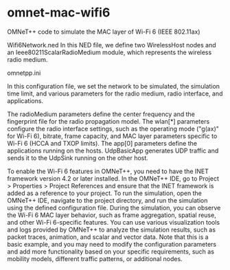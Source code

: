 # omnet-mac-wifi6
OMNeT++ code to simulate the MAC layer of Wi-Fi 6 (IEEE 802.11ax)

Wifi6Network.ned
In this NED file, we define two WirelessHost nodes and an Ieee80211ScalarRadioMedium module, which represents the wireless radio medium.

omnetpp.ini

In this configuration file, we set the network to be simulated, the simulation time limit, and various parameters for the radio medium, radio interface, and applications.

The radioMedium parameters define the center frequency and the fingerprint file for the radio propagation model.
The wlan[*] parameters configure the radio interface settings, such as the operating mode ("g(ax)" for Wi-Fi 6), bitrate, frame capacity, and MAC layer parameters specific to Wi-Fi 6 (HCCA and TXOP limits).
The app[0] parameters define the applications running on the hosts. UdpBasicApp generates UDP traffic and sends it to the UdpSink running on the other host.

To enable the Wi-Fi 6 features in OMNeT++, you need to have the INET framework version 4.2 or later installed. In the OMNeT++ IDE, go to Project > Properties > Project References and ensure that the INET framework is added as a reference to your project.
To run the simulation, open the OMNeT++ IDE, navigate to the project directory, and run the simulation using the defined configuration file.
During the simulation, you can observe the Wi-Fi 6 MAC layer behavior, such as frame aggregation, spatial reuse, and other Wi-Fi 6-specific features. You can use various visualization tools and logs provided by OMNeT++ to analyze the simulation results, such as packet traces, animation, and scalar and vector data.
Note that this is a basic example, and you may need to modify the configuration parameters and add more functionality based on your specific requirements, such as mobility models, different traffic patterns, or additional nodes.
